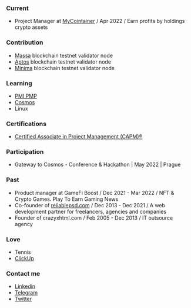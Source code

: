 ### Current
- Project Manager at [MyCointainer](https://www.mycointainer.com) / Apr 2022 / Earn profits by holdings crypto assets

### Contribution
- [Massa](https://massa.net) blockchain testnet validator node
- [Aptos](https://aptoslabs.com) blockchain testnet validator node
- [Minima](https://www.minima.global) blockchain testnet validator node

### Learning
- [PMI PMP](https://www.pmi.org/certifications/project-management-pmp)
- [Cosmos](https://cosmos.network)
- Linux

### Certifications
- [Certified Associate in Project Management (CAPM)®](https://www.pmi.org/certifications/certified-associate-capm)

### Participation
- Gateway to Cosmos - Conference & Hackathon | May 2022 | Prague

### Past
- Product manager at GameFi Boost / Dec 2021 - Mar 2022 / NFT & Crypto Games. Play To Earn Gaming News
- Co-founder of [reliablepsd.com](https://heyreliable.com) / Dec 2013 - Dec 2021 / A web development partner for freelancers, agencies and companies
- Founder of crazyxhtml.com / Feb 2005 - Dec 2013 / IT outsource agency

### Love
- Tennis
- [ClickUp](https://www.clickup.com)

### Contact me
- [Linkedin](https://www.linkedin.com/in/viktorsolovej/)
- [Telegram](https://t.me/viriava)
- [Twitter](https://twitter.com/Viktor_Solovey)
